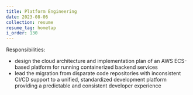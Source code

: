 ```yaml
---
title: Platform Engineering
date: 2023-08-06
collection: resume
resume_tag: hometap
i_order: 130
---
```


Responsibilities:

- design the cloud architecture and implementation plan of an AWS ECS-based platform for running
  containerized backend services
- lead the migration from disparate code repositories with inconsistent CI/CD support to a
  unified, standardized development platform providing a predictable and consistent developer
  experience

